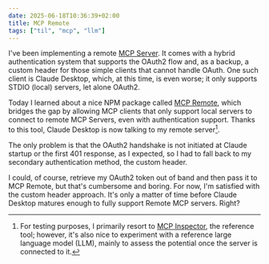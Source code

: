 ```yaml
---
date: 2025-06-18T10:36:39+02:00
title: MCP Remote
tags: ["til", "mcp", "llm"]
---
```

I've been implementing a remote [MCP Server](https://modelcontextprotocol.io). It comes with a hybrid authentication system that supports the OAuth2 flow and, as a backup, a custom header for those simple clients that cannot handle OAuth. One such client is Claude Desktop, which, at this time, is even worse; it only supports STDIO (local) servers, let alone OAuth2.

Today I learned about a nice NPM package called [MCP Remote](https://www.npmjs.com/package/mcp-remote), which bridges the gap by allowing MCP clients that only support local servers to connect to remote MCP Servers, even with authentication support. Thanks to this tool, Claude Desktop is now talking to my remote server[^1]. 

The only problem is that the OAuth2 handshake is not initiated at Claude startup or the first 401 response, as I expected, so I had to fall back to my secondary authentication method, the custom header. 

I could, of course, retrieve my OAuth2 token out of band and then pass it to MCP Remote, but that's cumbersome and boring. For now, I'm satisfied with the custom header approach. It's only a matter of time before Claude Desktop matures enough to fully support Remote MCP servers. Right?

[^1]: For testing purposes, I primarily resort to [MCP Inspector](https://modelcontextprotocol.io/docs/tools/inspector), the reference tool; however, it's also nice to experiment with a reference large language model (LLM), mainly to assess the potential once the server is connected to it.

